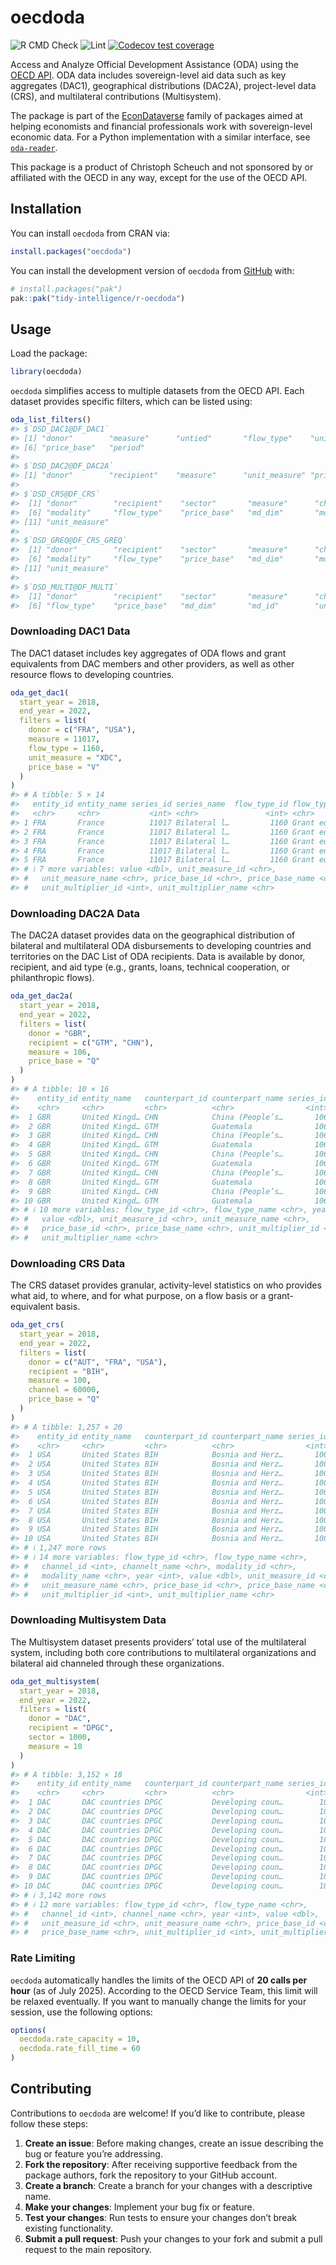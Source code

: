 
<!-- README.md is generated from README.Rmd. Please edit that file -->

# oecdoda

<!-- badges: start -->

![R CMD
Check](https://github.com/tidy-intelligence/r-oecdoda/actions/workflows/R-CMD-check.yaml/badge.svg)
![Lint](https://github.com/tidy-intelligence/r-oecdoda/actions/workflows/lint.yaml/badge.svg)
[![Codecov test
coverage](https://codecov.io/gh/tidy-intelligence/r-oecdoda/graph/badge.svg)](https://app.codecov.io/gh/tidy-intelligence/r-oecdoda)
<!-- badges: end -->

Access and Analyze Official Development Assistance (ODA) using the [OECD
API](https://gitlab.algobank.oecd.org/public-documentation/dotstat-migration/-/raw/main/OECD_Data_API_documentation.pdf).
ODA data includes sovereign-level aid data such as key aggregates
(DAC1), geographical distributions (DAC2A), project-level data (CRS),
and multilateral contributions (Multisystem).

The package is part of the
[EconDataverse](https://www.econdataverse.org/) family of packages aimed
at helping economists and financial professionals work with
sovereign-level economic data. For a Python implementation with a
similar interface, see
[`oda-reader`](https://github.com/ONEcampaign/oda_reader).

This package is a product of Christoph Scheuch and not sponsored by or
affiliated with the OECD in any way, except for the use of the OECD API.

## Installation

You can install `oecdoda` from CRAN via:

``` r
install.packages("oecdoda")
```

You can install the development version of `oecdoda` from
[GitHub](https://github.com/tidy-intelligence/r-oecdoda) with:

``` r
# install.packages("pak")
pak::pak("tidy-intelligence/r-oecdoda")
```

## Usage

Load the package:

``` r
library(oecdoda)
```

`oecdoda` simplifies access to multiple datasets from the OECD API. Each
dataset provides specific filters, which can be listed using:

``` r
oda_list_filters()
#> $`DSD_DAC1@DF_DAC1`
#> [1] "donor"        "measure"      "untied"       "flow_type"    "unit_measure"
#> [6] "price_base"   "period"      
#> 
#> $`DSD_DAC2@DF_DAC2A`
#> [1] "donor"        "recipient"    "measure"      "unit_measure" "price_base"  
#> 
#> $`DSD_CRS@DF_CRS`
#>  [1] "donor"        "recipient"    "sector"       "measure"      "channel"     
#>  [6] "modality"     "flow_type"    "price_base"   "md_dim"       "md_id"       
#> [11] "unit_measure"
#> 
#> $`DSD_GREQ@DF_CRS_GREQ`
#>  [1] "donor"        "recipient"    "sector"       "measure"      "channel"     
#>  [6] "modality"     "flow_type"    "price_base"   "md_dim"       "md_id"       
#> [11] "unit_measure"
#> 
#> $`DSD_MULTI@DF_MULTI`
#>  [1] "donor"        "recipient"    "sector"       "measure"      "channel"     
#>  [6] "flow_type"    "price_base"   "md_dim"       "md_id"        "unit_measure"
```

### Downloading DAC1 Data

The DAC1 dataset includes key aggregates of ODA flows and grant
equivalents from DAC members and other providers, as well as other
resource flows to developing countries.

``` r
oda_get_dac1(
  start_year = 2018,
  end_year = 2022,
  filters = list(
    donor = c("FRA", "USA"),
    measure = 11017,
    flow_type = 1160,
    unit_measure = "XDC",
    price_base = "V"
  )
)
#> # A tibble: 5 × 14
#>   entity_id entity_name series_id series_name  flow_type_id flow_type_name  year
#>   <chr>     <chr>           <int> <chr>               <int> <chr>          <int>
#> 1 FRA       France          11017 Bilateral l…         1160 Grant equival…  2018
#> 2 FRA       France          11017 Bilateral l…         1160 Grant equival…  2020
#> 3 FRA       France          11017 Bilateral l…         1160 Grant equival…  2019
#> 4 FRA       France          11017 Bilateral l…         1160 Grant equival…  2022
#> 5 FRA       France          11017 Bilateral l…         1160 Grant equival…  2021
#> # ℹ 7 more variables: value <dbl>, unit_measure_id <chr>,
#> #   unit_measure_name <chr>, price_base_id <chr>, price_base_name <chr>,
#> #   unit_multiplier_id <int>, unit_multiplier_name <chr>
```

### Downloading DAC2A Data

The DAC2A dataset provides data on the geographical distribution of
bilateral and multilateral ODA disbursements to developing countries and
territories on the DAC List of ODA recipients. Data is available by
donor, recipient, and aid type (e.g., grants, loans, technical
cooperation, or philanthropic flows).

``` r
oda_get_dac2a(
  start_year = 2018,
  end_year = 2022,
  filters = list(
    donor = "GBR",
    recipient = c("GTM", "CHN"),
    measure = 106,
    price_base = "Q"
  )
)
#> # A tibble: 10 × 16
#>    entity_id entity_name   counterpart_id counterpart_name series_id series_name
#>    <chr>     <chr>         <chr>          <chr>                <int> <chr>      
#>  1 GBR       United Kingd… CHN            China (People’s…       106 Imputed mu…
#>  2 GBR       United Kingd… GTM            Guatemala              106 Imputed mu…
#>  3 GBR       United Kingd… CHN            China (People’s…       106 Imputed mu…
#>  4 GBR       United Kingd… GTM            Guatemala              106 Imputed mu…
#>  5 GBR       United Kingd… CHN            China (People’s…       106 Imputed mu…
#>  6 GBR       United Kingd… GTM            Guatemala              106 Imputed mu…
#>  7 GBR       United Kingd… CHN            China (People’s…       106 Imputed mu…
#>  8 GBR       United Kingd… GTM            Guatemala              106 Imputed mu…
#>  9 GBR       United Kingd… CHN            China (People’s…       106 Imputed mu…
#> 10 GBR       United Kingd… GTM            Guatemala              106 Imputed mu…
#> # ℹ 10 more variables: flow_type_id <chr>, flow_type_name <chr>, year <int>,
#> #   value <dbl>, unit_measure_id <chr>, unit_measure_name <chr>,
#> #   price_base_id <chr>, price_base_name <chr>, unit_multiplier_id <int>,
#> #   unit_multiplier_name <chr>
```

### Downloading CRS Data

The CRS dataset provides granular, activity-level statistics on who
provides what aid, to where, and for what purpose, on a flow basis or a
grant-equivalent basis.

``` r
oda_get_crs(
  start_year = 2018,
  end_year = 2022,
  filters = list(
    donor = c("AUT", "FRA", "USA"),
    recipient = "BIH",
    measure = 100,
    channel = 60000,
    price_base = "Q"
  )
)
#> # A tibble: 1,257 × 20
#>    entity_id entity_name   counterpart_id counterpart_name series_id series_name
#>    <chr>     <chr>         <chr>          <chr>                <int> <chr>      
#>  1 USA       United States BIH            Bosnia and Herz…       100 Official D…
#>  2 USA       United States BIH            Bosnia and Herz…       100 Official D…
#>  3 USA       United States BIH            Bosnia and Herz…       100 Official D…
#>  4 USA       United States BIH            Bosnia and Herz…       100 Official D…
#>  5 USA       United States BIH            Bosnia and Herz…       100 Official D…
#>  6 USA       United States BIH            Bosnia and Herz…       100 Official D…
#>  7 USA       United States BIH            Bosnia and Herz…       100 Official D…
#>  8 USA       United States BIH            Bosnia and Herz…       100 Official D…
#>  9 USA       United States BIH            Bosnia and Herz…       100 Official D…
#> 10 USA       United States BIH            Bosnia and Herz…       100 Official D…
#> # ℹ 1,247 more rows
#> # ℹ 14 more variables: flow_type_id <chr>, flow_type_name <chr>,
#> #   channel_id <int>, channelt_name <chr>, modality_id <chr>,
#> #   modality_name <chr>, year <int>, value <dbl>, unit_measure_id <chr>,
#> #   unit_measure_name <chr>, price_base_id <chr>, price_base_name <chr>,
#> #   unit_multiplier_id <int>, unit_multiplier_name <chr>
```

### Downloading Multisystem Data

The Multisystem dataset presents providers’ total use of the
multilateral system, including both core contributions to multilateral
organizations and bilateral aid channeled through these organizations.

``` r
oda_get_multisystem(
  start_year = 2018,
  end_year = 2022,
  filters = list(
    donor = "DAC",
    recipient = "DPGC",
    sector = 1000,
    measure = 10
  )
)
#> # A tibble: 3,152 × 18
#>    entity_id entity_name   counterpart_id counterpart_name series_id series_name
#>    <chr>     <chr>         <chr>          <chr>                <int> <chr>      
#>  1 DAC       DAC countries DPGC           Developing coun…        10 Core contr…
#>  2 DAC       DAC countries DPGC           Developing coun…        10 Core contr…
#>  3 DAC       DAC countries DPGC           Developing coun…        10 Core contr…
#>  4 DAC       DAC countries DPGC           Developing coun…        10 Core contr…
#>  5 DAC       DAC countries DPGC           Developing coun…        10 Core contr…
#>  6 DAC       DAC countries DPGC           Developing coun…        10 Core contr…
#>  7 DAC       DAC countries DPGC           Developing coun…        10 Core contr…
#>  8 DAC       DAC countries DPGC           Developing coun…        10 Core contr…
#>  9 DAC       DAC countries DPGC           Developing coun…        10 Core contr…
#> 10 DAC       DAC countries DPGC           Developing coun…        10 Core contr…
#> # ℹ 3,142 more rows
#> # ℹ 12 more variables: flow_type_id <chr>, flow_type_name <chr>,
#> #   channel_id <int>, channel_name <chr>, year <int>, value <dbl>,
#> #   unit_measure_id <chr>, unit_measure_name <chr>, price_base_id <chr>,
#> #   price_base_name <chr>, unit_multiplier_id <int>, unit_multiplier_name <chr>
```

### Rate Limiting

`oecdoda` automatically handles the limits of the OECD API of **20 calls
per hour** (as of July 2025). According to the OECD Service Team, this
limit will be relaxed eventually. If you want to manually change the
limits for your session, use the following options:

``` r
options(
  oecdoda.rate_capacity = 10,
  oecdoda.rate_fill_time = 60
)
```

## Contributing

Contributions to `oecdoda` are welcome! If you’d like to contribute,
please follow these steps:

1.  **Create an issue**: Before making changes, create an issue
    describing the bug or feature you’re addressing.
2.  **Fork the repository**: After receiving supportive feedback from
    the package authors, fork the repository to your GitHub account.
3.  **Create a branch**: Create a branch for your changes with a
    descriptive name.
4.  **Make your changes**: Implement your bug fix or feature.
5.  **Test your changes**: Run tests to ensure your changes don’t break
    existing functionality.
6.  **Submit a pull request**: Push your changes to your fork and submit
    a pull request to the main repository.
